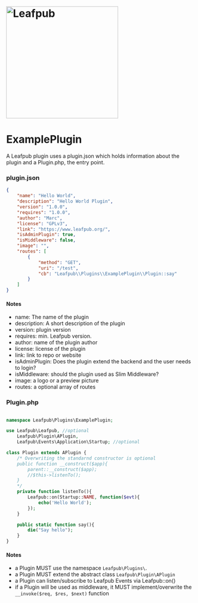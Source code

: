 # <img src="https://leafpub.org/content/uploads/2016/11/leafpub-logo-1.png" alt="Leafpub" width="300">

# ExamplePlugin

A Leafpub plugin uses a plugin.json which holds information about the plugin and a Plugin.php, the entry point.

### plugin.json

```json
{
    "name": "Hello World",
    "description": "Hello World Plugin",
    "version": "1.0.0",
    "requires": "1.0.0",
    "author": "Marc",
    "license": "GPLv3",
    "link": "https://www.leafpub.org/",
    "isAdminPlugin": true,
    "isMiddleware": false,
    "image": "",
    "routes": [
        {
            "method": "GET",
            "uri": "/test",
            "cb": "Leafpub\\Plugins\\ExamplePlugin\\Plugin::say"
        }
    ]
}
``` 

#### Notes

- name: The name of the plugin
- description: A short description of the plugin
- version: plugin version
- requires: min. Leafpub version.
- author: name of the plugin author
- license: license of the plugin
- link: link to repo or website
- isAdminPlugin: Does the plugin extend the backend and the user needs to login?
- isMiddleware: should the plugin used as Slim Middleware?
- image: a logo or a preview picture
- routes: a optional array of routes

### Plugin.php

```php

namespace Leafpub\Plugins\ExamplePlugin;

use Leafpub\Leafpub, //optional
    Leafpub\Plugin\APlugin,
    Leafpub\Events\Application\Startup; //optional

class Plugin extends APlugin {
    /* Overwriting the standarnd constructor is optional
    public function __construct($app){
        parent::__construct($app);   
        //$this->listenTo();
    }
    */
    private function listenTo(){
        Leafpub::on(Startup::NAME, function($evt){
            echo('Hello World');
        });
    }

    public static function say(){
        die("Say hello");
    }
}
```

#### Notes

- a Plugin MUST use the namespace `Leafpub\Plugins\`.
- a Plugin MUST extend the abstract class `Leafpub\Plugin\APlugin`
- a Plugin can listen/subscribe to Leafpub Events via Leafpub::on()
- if a Plugin will be used as middleware, it MUST implement/overwrite the `__invoke($req, $res, $next)` function
